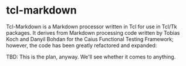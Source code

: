 # tcl-markdown

Tcl-Markdown is a Markdown processor written in Tcl for use in Tcl/Tk 
packages.  It derives from Markdown processing code written by Tobias
Koch and Danyil Bohdan for the Caius Functional Testing Framework; however,
the code has been greatly refactored and expanded:

TBD: This is the plan, anyway.  We'll see whether it comes to anything.


